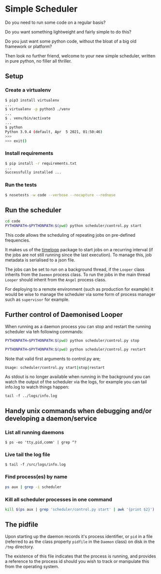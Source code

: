 # Simple Scheduler

Do you need to run some code on a regular basis?

Do you want something lightweight and fairly simple to do this?

Do you just want some python code, without the bloat of a big old framework or platform?

Then look no further friend, welcome to your new simple scheduler, written in pure python, no filler all thriller.

## Setup

### Create a virtualenv

```bash
$ pip3 install virtualenv
...
$ virtualenv -p python3 ./venv
...
$ . venv/bin/activate
...
$ python
Python 3.9.4 (default, Apr  5 2021, 01:50:46) 
>>> 
>>> exit()
```

### Install requirements

```bash
$ pip install -r requirements.txt
...
Successfully installed ...
```

### Run the tests

```bash
$ nosetests -w code --verbose --nocapture --rednose
```

## Run the scheduler

```bash
cd code
PYTHONPATH=$PYTHONPATH:$(pwd) python scheduler/control.py start
```

This code allows the scheduling of repeating jobs on pre-defined frequencies.

It makes us of the [timeloop](https://pypi.org/project/timeloop/) package to start jobs on a recurring interval (if the jobs are not still running since the last execution). To manage this, job metadata is serialised to a json file.

The jobs can be set to run on a background thread, if the `Looper` class inherits from the `Daemon` process class. To run the jobs in the main thread `Looper` should inherit from the `Angel` process class.

For deploying to a remote environment (such as production for example) it would be wise to manage the scheduler via some form of process manager such as `supervisor` for example.

## Further control of Daemonised Looper

When running as a daemon process you can stop and restart the running scheduler via teh following commands:

```bash
PYTHONPATH=$PYTHONPATH:$(pwd) python scheduler/control.py stop

PYTHONPATH=$PYTHONPATH:$(pwd) python scheduler/control.py restart
```
Note that valid first arguments to control.py are;

```bash
Usage: scheduler/control.py start|stop|restart
```

As stdout is no longer available when running in the background you can watch the output of the scheduler via the logs, for example you can tail info.log to watch things happen:

```
tail -f ../logs/info.log
```

## Handy unix commands when debugging and/or developing a daemon/service

### List all running daemons

`$ ps -eo 'tty,pid,comm' | grep ^?`

### Live tail the log file

`$ tail -f /src/logs/info.log`

### Find process(es) by name

```bash
ps aux | grep -i scheduler
```

### Kill all scheduler processes in one command

```bash
kill $(ps aux | grep 'scheduler/control.py start' | awk '{print $2}')
```

## The pidfile

Upon starting up the daemon records it's process identifier, or `pid` in a file (referred to as the class property `pidfile` in the `Daemon` class) on disk in the `/tmp` directory.

The existence of this file indicates that the process is running, and provides a reference to the process id should you wish to track or manipulate this from the operating system.
